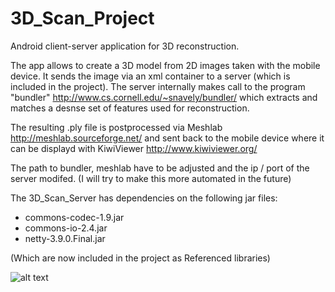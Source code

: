 # 3D_Scan_Project
Android client-server application for 3D reconstruction.

The app allows to create a 3D model from 2D images taken with the mobile device.
It sends the image via an xml container to a server (which is included in the project).
The server internally makes call to the program "bundler"
http://www.cs.cornell.edu/~snavely/bundler/
which extracts and matches a desnse set of features used for reconstruction.

The resulting .ply file is postprocessed via Meshlab
http://meshlab.sourceforge.net/
and sent back to the mobile device where it can be displayd with KiwiViewer
http://www.kiwiviewer.org/

The path to bundler, meshlab have to be adjusted and the ip / port of the server modifed.
(I will try to make this more automated in the future)

The 3D_Scan_Server has dependencies on the following jar files:
* commons-codec-1.9.jar
* commons-io-2.4.jar
* netty-3.9.0.Final.jar

(Which are now included in the project as Referenced libraries)

![alt text](https://github.com/ohza/3D_Scan_Project/example.png "Example")
